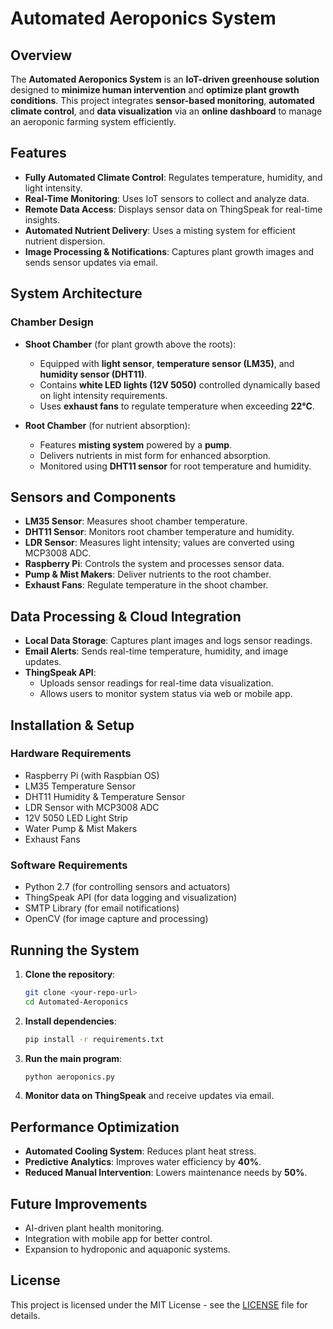 # Automated Aeroponics System

## Overview
The **Automated Aeroponics System** is an **IoT-driven greenhouse solution** designed to **minimize human intervention** and **optimize plant growth conditions**. This project integrates **sensor-based monitoring**, **automated climate control**, and **data visualization** via an **online dashboard** to manage an aeroponic farming system efficiently.

## Features
- **Fully Automated Climate Control**: Regulates temperature, humidity, and light intensity.
- **Real-Time Monitoring**: Uses IoT sensors to collect and analyze data.
- **Remote Data Access**: Displays sensor data on ThingSpeak for real-time insights.
- **Automated Nutrient Delivery**: Uses a misting system for efficient nutrient dispersion.
- **Image Processing & Notifications**: Captures plant growth images and sends sensor updates via email.

## System Architecture
### **Chamber Design**
- **Shoot Chamber** (for plant growth above the roots):
  - Equipped with **light sensor**, **temperature sensor (LM35)**, and **humidity sensor (DHT11)**.
  - Contains **white LED lights (12V 5050)** controlled dynamically based on light intensity requirements.
  - Uses **exhaust fans** to regulate temperature when exceeding **22°C**.

- **Root Chamber** (for nutrient absorption):
  - Features **misting system** powered by a **pump**.
  - Delivers nutrients in mist form for enhanced absorption.
  - Monitored using **DHT11 sensor** for root temperature and humidity.

## Sensors and Components
- **LM35 Sensor**: Measures shoot chamber temperature.
- **DHT11 Sensor**: Monitors root chamber temperature and humidity.
- **LDR Sensor**: Measures light intensity; values are converted using MCP3008 ADC.
- **Raspberry Pi**: Controls the system and processes sensor data.
- **Pump & Mist Makers**: Deliver nutrients to the root chamber.
- **Exhaust Fans**: Regulate temperature in the shoot chamber.

## Data Processing & Cloud Integration
- **Local Data Storage**: Captures plant images and logs sensor readings.
- **Email Alerts**: Sends real-time temperature, humidity, and image updates.
- **ThingSpeak API**:
  - Uploads sensor readings for real-time data visualization.
  - Allows users to monitor system status via web or mobile app.

## Installation & Setup
### **Hardware Requirements**
- Raspberry Pi (with Raspbian OS)
- LM35 Temperature Sensor
- DHT11 Humidity & Temperature Sensor
- LDR Sensor with MCP3008 ADC
- 12V 5050 LED Light Strip
- Water Pump & Mist Makers
- Exhaust Fans

### **Software Requirements**
- Python 2.7 (for controlling sensors and actuators)
- ThingSpeak API (for data logging and visualization)
- SMTP Library (for email notifications)
- OpenCV (for image capture and processing)

## Running the System
1. **Clone the repository**:
   ```sh
   git clone <your-repo-url>
   cd Automated-Aeroponics
   ```
2. **Install dependencies**:
   ```sh
   pip install -r requirements.txt
   ```
3. **Run the main program**:
   ```sh
   python aeroponics.py
   ```
4. **Monitor data on ThingSpeak** and receive updates via email.

## Performance Optimization
- **Automated Cooling System**: Reduces plant heat stress.
- **Predictive Analytics**: Improves water efficiency by **40%**.
- **Reduced Manual Intervention**: Lowers maintenance needs by **50%**.

## Future Improvements
- AI-driven plant health monitoring.
- Integration with mobile app for better control.
- Expansion to hydroponic and aquaponic systems.


## License
This project is licensed under the MIT License - see the [LICENSE](LICENSE) file for details.

